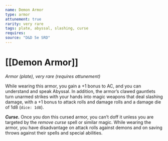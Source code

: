 ```yaml
---
name: Demon Armor
type: armor
attunement: true 
rarity: very rare
tags: plate, abyssal, slashing, curse
requires: 
source: "D&D 5e SRD"
---
```

# [[Demon Armor]]

*Armor (plate), very rare (requires attunement)*

While wearing this armor, you gain a +1 bonus to AC, and you can understand and speak Abyssal. In addition, the armor’s clawed gauntlets turn unarmed strikes with your hands into magic weapons that deal slashing damage, with a +1 bonus to attack rolls and damage rolls and a damage die of 1d8 (`dice: 1d8`).

***Curse.*** Once you don this cursed armor, you can’t doff it unless you are targeted by the *remove curse* spell or similar magic. While wearing the armor, you have disadvantage on attack rolls against demons and on saving throws against their spells and special abilities.